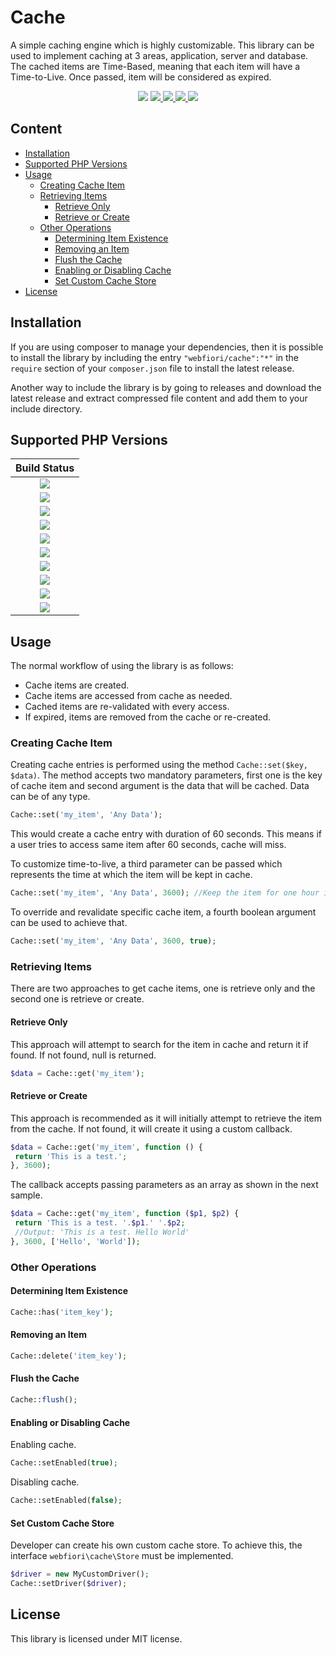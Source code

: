 # Cache
A simple caching engine which is highly customizable. This library can be used to implement caching at 3 areas, application, server and database. The cached items are Time-Based, meaning that each item will have a Time-to-Live. Once passed, item will be considered as expired.

<p align="center">
  <a href="https://github.com/WebFiori/cache/actions"><img src="https://github.com/WebFiori/cache/actions/workflows/php84.yml/badge.svg?branch=main"></a>
  <a href="https://codecov.io/gh/WebFiori/cache">
    <img src="https://codecov.io/gh/WebFiori/cache/branch/main/graph/badge.svg" />
  </a>
  <a href="https://sonarcloud.io/dashboard?id=WebFiori_cache">
      <img src="https://sonarcloud.io/api/project_badges/measure?project=WebFiori_cache&metric=alert_status" />
  </a>
  <a href="https://github.com/WebFiori/cache/releases">
      <img src="https://img.shields.io/github/release/WebFiori/cache.svg?label=latest" />
  </a>
  <a href="https://packagist.org/packages/webfiori/cache">
      <img src="https://img.shields.io/packagist/dt/webfiori/cache?color=light-green">
  </a>
</p>


## Content
- [Installation](#installation)
- [Supported PHP Versions](#supported-php-versions)
- [Usage](usage)
  - [Creating Cache Item](#creating-cache-item)
  - [Retrieving Items](#retrieving-items)
    - [Retrieve Only](#retrieve-only)
    - [Retrieve or Create](#retrieve-or-create)
  - [Other Operations](#other-operations)
    - [Determining Item Existence](#determining-item-existence)
    - [Removing an Item](#removing-an-item)
    - [Flush the Cache](#flush-the-cache)
    - [Enabling or Disabling Cache](#enabling-or-disabling-cache)
    - [Set Custom Cache Store](#set-custom-cache-store)
- [License](#license)

## Installation
If you are using composer to manage your dependencies, then it is possible to install the library by including the entry `"webfiori/cache":"*"` in the `require` section of your `composer.json` file to install the latest release.

Another way to include the library is by going to releases and download the latest release and extract compressed file content and add them to your include directory.

## Supported PHP Versions
|                                                                                        Build Status                                                                                        |
|:------------------------------------------------------------------------------------------------------------------------------------------------------------------------------------------:|
| <a target="_blank" href="https://github.com/WebFiori/cache/actions/workflows/php70.yml"><img src="https://github.com/WebFiori/cache/actions/workflows/php70.yml/badge.svg?branch=main"></a>  |
| <a target="_blank" href="https://github.com/WebFiori/cache/actions/workflows/php71.yml"><img src="https://github.com/WebFiori/cache/actions/workflows/php71.yml/badge.svg?branch=main"></a>  |
| <a target="_blank" href="https://github.com/WebFiori/cache/actions/workflows/php72.yml"><img src="https://github.com/WebFiori/cache/actions/workflows/php72.yml/badge.svg?branch=main"></a>  |
| <a target="_blank" href="https://github.com/WebFiori/cache/actions/workflows/php73.yml"><img src="https://github.com/WebFiori/cache/actions/workflows/php73.yml/badge.svg?branch=main"></a>  |
| <a target="_blank" href="https://github.com/WebFiori/cache/actions/workflows/php74.yml"><img src="https://github.com/WebFiori/cache/actions/workflows/php74.yml/badge.svg?branch=main"></a>  |
| <a target="_blank" href="https://github.com/WebFiori/cache/actions/workflows/php80.yml"><img src="https://github.com/WebFiori/cache/actions/workflows/php80.yml/badge.svg?branch=main"></a>  |
| <a target="_blank" href="https://github.com/WebFiori/cache/actions/workflows/php81.yml"><img src="https://github.com/WebFiori/cache/actions/workflows/php81.yml/badge.svg?branch=main"></a>  |
| <a target="_blank" href="https://github.com/WebFiori/cache/actions/workflows/php82.yml"><img src="https://github.com/WebFiori/cache/actions/workflows/php82.yml/badge.svg?branch=main"></a>  |
| <a target="_blank" href="https://github.com/WebFiori/cache/actions/workflows/php83.yml"><img src="https://github.com/WebFiori/cache/actions/workflows/php83.yml/badge.svg?branch=main"></a>  |
| <a target="_blank" href="https://github.com/WebFiori/cache/actions/workflows/php84.yml"><img src="https://github.com/WebFiori/cache/actions/workflows/php84.yml/badge.svg?branch=main"></a>  |
## Usage
The normal workflow of using the library is as follows:
* Cache items are created.
* Cache items are accessed from cache as needed.
* Cached items are re-validated with every access.
* If expired, items are removed from the cache or re-created.

### Creating Cache Item
Creating cache entries is performed using the method `Cache::set($key, $data)`. The method accepts two mandatory parameters, first one is the key of cache item and second argument is the data that will be cached. Data can be of any type.

```php
Cache::set('my_item', 'Any Data');
```

This would create a cache entry with duration of 60 seconds. This means if a user tries to access same item after 60 seconds, cache will miss.

To customize time-to-live, a third parameter can be passed which represents the time at which the item will be kept in cache.

```php
Cache::set('my_item', 'Any Data', 3600); //Keep the item for one hour in the cache.
```

To override and revalidate specific cache item, a fourth boolean argument can be used to achieve that.

```php
Cache::set('my_item', 'Any Data', 3600, true);
```

### Retrieving Items
There are two approaches to get cache items, one is retrieve only and the second one is retrieve or create.

#### Retrieve Only
This approach will attempt to search for the item in cache and return it if found. If not found, null is returned.

```php
$data = Cache::get('my_item');
```

#### Retrieve or Create
This approach is recommended as it will initially attempt to retrieve the item from the cache. If not found, it will create it using a custom callback.

```php
$data = Cache::get('my_item', function () {
 return 'This is a test.';
}, 3600);
```

The callback accepts passing parameters as an array as shown in the next sample.

```php
$data = Cache::get('my_item', function ($p1, $p2) {
 return 'This is a test. '.$p1.' '.$p2;
 //Output: 'This is a test. Hello World'
}, 3600, ['Hello', 'World']);
```

### Other Operations

#### Determining Item Existence
```php
Cache::has('item_key');
```

#### Removing an Item
```php
Cache::delete('item_key');
```

#### Flush the Cache
```php
Cache::flush();
```

#### Enabling or Disabling Cache
Enabling cache.
```php
Cache::setEnabled(true);
```

Disabling cache.
```php
Cache::setEnabled(false);
```

#### Set Custom Cache Store
Developer can create his own custom cache store. To achieve this, the interface `webfiori\cache\Store` must be implemented.

```php
$driver = new MyCustomDriver();
Cache::setDriver($driver);
```

## License
This library is licensed under MIT license.
